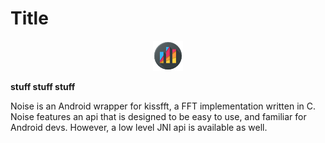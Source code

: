 # Title

<p align="center">
  <img alt="Demo animation" src="icon_circle.png">
</p>

__stuff stuff stuff__

Noise is an Android wrapper for kissfft, a FFT implementation written in C.
Noise features an api that is designed to be easy to use, and familiar for Android devs.
However, a low level JNI api is available as well.
